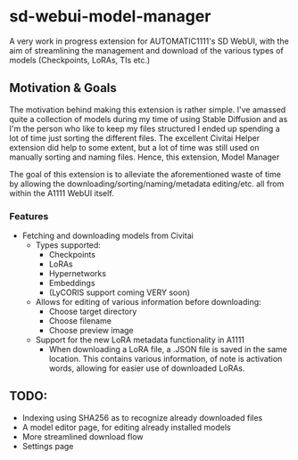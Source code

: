 # sd-webui-model-manager

A very work in progress extension for AUTOMATIC1111's SD WebUI, with the aim of streamlining the management and download of the various types of models (Checkpoints, LoRAs, TIs etc.)

## Motivation & Goals

The motivation behind making this extension is rather simple. I've amassed quite a collection of models during my time of using Stable Diffusion and as I'm the person who like to keep my files structured I ended up spending a lot of time just sorting the different files. The excellent Civitai Helper extension did help to some extent, but a lot of time was still used on manually sorting and naming files. Hence, this extension, Model Manager

The goal of this extension is to alleviate the aforementioned waste of time by allowing the downloading/sorting/naming/metadata editing/etc. all from within the A1111 WebUI itself.

### Features

- Fetching and downloading models from Civitai
  - Types supported:
    - Checkpoints
    - LoRAs
    - Hypernetworks
    - Embeddings
    - (LyCORIS support coming VERY soon)
  - Allows for editing of various information before downloading:
    - Choose target directory
    - Choose filename
    - Choose preview image
  - Support for the new LoRA metadata functionality in A1111
    - When downloading a LoRA file, a .JSON file is saved in the same location. This contains various information, of note is activation words, allowing for easier use of downloaded LoRAs.


## TODO:

- Indexing using SHA256 as to recognize already downloaded files
- A model editor page, for editing already installed models
- More streamlined download flow
- Settings page
